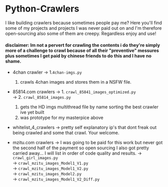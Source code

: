 # Python-Crawlers
I like building crawlers because sometimes people pay me? Here you'll find some of my projects and projects I was never paid out on and I'm therefore open-sourcing also some of them are creepy. Regardless enjoy and use!  

#### disclaimer: Im not a pervert for crawling the contents i do they're simply more of a challenge to crawl because of all their "preventive" messures plus sometimes I get paid by chinese friends to do this and I have no shame. 

- 4chan crawler -> 
      1.`4chan-imgs.py`   
  1. crawls 4chan images and stores them in a NSFW file.  
  
- 85814.com crawlers 
        -> 1. `crawl_85841_images_optimized.py`     
        -> 2. `crawl_85814_images.py`    
  1. gets the HD imgs multithread file by name sorting the best crawler ive yet built   
  2. was prototype for my masterpice above  
  
- whitelist_4_crawlers -> pretty self explanatory ip's that dont freak out being crawled and some that crawl. Your welcome. 

- mzitu.com crawlers -> I was going to be paid for this work but never got the second half of the payment so open sourcing I also got                             pretty carried away... I will list in order of code quality and results. 
        -> `crawl_girl_images.py`  
        -> `crawl_mzitu_images_Model1_V1.py`  
        -> `crawl_mzitu_images_Model1_V2.py`  
        -> `crawl_mzitu_images_Model2.py`  
        -> `crawl_mzitu_images_Model1_V2_Diff.py`  
        

